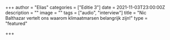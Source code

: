 +++
author = "Elias"
categories = ["Editie 3"]
date = 2021-11-03T23:00:00Z
description = ""
image = ""
tags = ["audio", "interview"]
title = "Nic Balthazar vertelt ons waarom klimaatmarsen belangrijk zijn!"
type = "featured"

+++
